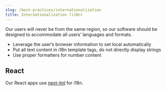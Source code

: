 ```yaml
---
slug: /best-practices/internationalization
title: Internationalization (i18n)
---
```


Our users will never be from the same region, so our software should be designed to accommodate all users’ languages and formats.

* Leverage the user’s browser information to set local automatically
* Put all text content in i18n template tags, do not directly display strings
* Use proper formatters for number content

## React

Our React apps use [next-itnl](https://github.com/amannn/next-intl) for i18n.
